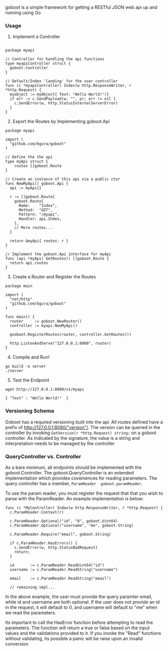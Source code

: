 goboot is a simple framework for getting a RESTful JSON web api up and running using Go

### Usage

1. Implement a Controller
```golang

package myapi

// Controller for handling the api functions
type myapiController struct {
  goboot.Controller
}

// Default/Index 'landing' for the user controller
func (c *myapiController) Index(w http.ResponseWriter, r *http.Request) {
  myobject := myObject{ Text: "Hello World!")}
  if err := c.SendPayload(w, "", p); err != nil {
    c.SendError(w, http.StatusInternalServerError)
  }
}

```

2. Export the Routes by Implementing goboot.Api
```golang
package myapi

import (
  "github.com/bgura/goboot"
)

// Define the the api
type myApi struct {
	routes []goboot.Route
}

// Create an instance of this api via a public ctor
func NewMyApi() goboot.Api {
  api := myApi{}

  r := []goboot.Route{
    goboot.Route{
      Name:    "Index",
      Method:  "GET",
      Pattern: "/myapi",
      Handler: api.Index,
    },
    // More routes...
  }

  return &myApi{ routes: r }
}

// Implement the goboot.Api interface for myApi
func (api *myApi) GetRoutes() []goboot.Route {
  return api.routes
}

```
3. Create a Router and Register the Routes

```golang
package main

import (
  "net/http"
  "github.com/bgura/goboot"
)

func main() {
  router     := goboot.NewRouter()
  controller := myapi.NewMyApi()

  gooboot.RegisterRoutes(router, controller.GetRoutes())

  http.ListenAndServe("127.0.0.1:8080", router)
} 
```

4. Compile and Run!
```
go build -o server
./server
```

5. Test the Endpoint
```
wget http://127.0.0.1:8080/v1/myapi

{ "Text" : "Hello World!"  }
```

### Versioning Schema

Goboot has a required versioning built into the api. All routes defined have a prefix of http://127.0.0.1:8080/"version"/. The version can be queried in the controller by invoking ```GetVersion(r *http.Request) string;``` on a goboot controller. As indicated by the signature, the value is a string and interpretation needs to be managed by the controller

### QueryController vs. Controller

As a bare minimum, all endpoints should be implemented with the goboot.Controller. The goboot.QueryController is an extended implementation which provides coveinences for reading parameters. The query controller has a member, ```ParamReader  goboot.paramReader```.

To use the param reader, you must register the request that that you wish to parse with the ParamReader. An example implementation is below:
```golang
func (c *MyController) Index(w http.ResponseWriter, r *http.Request) {
  c.ParamReader.Context(r)

  c.ParamReader.Optional("id", "0", goboot.Uint64)
  c.ParamReader.Optional("username", "me", goboot.String)

  c.ParamReader.Require("email", goboot.String)

  if c.ParamReader.HasErrors() {
    c.SendError(w, http.StatusBadRequest)
    return;
  }

  id       := c.ParamReader.ReadUint64("id")
  username := c.ParamReader.ReadString("username")

  email    := c.ParamReader.ReadString("email")
  
  // remaining impl...

```

In the above example, the user must provide the query paramter email, while id and username are both optional. If the user does not provide an id in the request, it will default to 0, and username will default to "me" when we read the parameters.

Its important to call the HasError function before attempting to read the parameters. The function will return a true or false based on the input values and the validations provided to it. If you invoke the "Read" functions without validating, its possible a panic will be raise upon an invalid conversion


